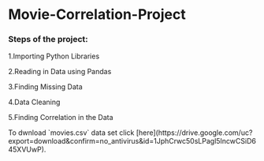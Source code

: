 # Movie-Correlation-Project
<H3>Steps of the project:</H3>
<p>1.Importing Python Libraries</p>
<p>2.Reading in Data using Pandas</p>
<p>3.Finding Missing  Data</p>
<p>4.Data Cleaning</p>
<p>5.Finding Correlation in the Data</p>
<p>To dwnload `movies.csv` data set click [here](https://drive.google.com/uc?export=download&confirm=no_antivirus&id=1JphCrwc50sLPagl5IncwCSiD645XVUwP).</p>
